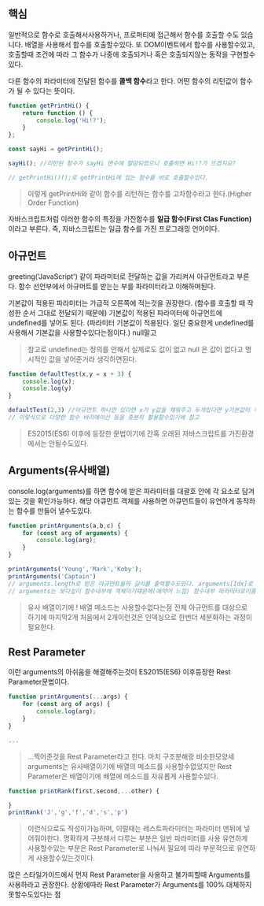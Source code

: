 ## 핵심
일반적으로 함수로 호출해서사용하거나, 프로퍼티에 접근해서 함수를 호출할 수도 있습니다.
배열을 사용해서 함수를 호출할수있다. 또 DOM이벤트에서 함수를 사용할수있고, 호출할때 조건에 따라 그 함수가 나중에 호출되거나 혹은 호출되지않는 동작을 구현할수있다.

다른 함수의 파라미터에 전달된 함수를 **콜백 함수**라고 한다.
어떤 함수의 리턴값이 함수가 될 수 있다는 뜻이다.
```js
function getPrintHi() {
	return function () {
		console.log('Hi!?');
	}
};

const sayHi = getPrintHi();

sayHi(); //리턴된 함수가 sayHi 변수에 할당되었으니 호출하면 Hi!?가 뜨겠지요?

// getPrintHi()();로 getPrintHi에 있는 함수를 바로 호출할수있다.
```
> 이렇게 getPrintHi와 같이 함수를 리턴하는 함수를 고차함수라고 한다.(Higher Order Function)

자바스크립트처럼 이러한 함수의 특징을 가진함수를 **일급 함수(First Clas Function)** 이라고 부른다. 즉, 자바스크립트는 일급 함수를 가진 프로그래밍 언어이다.

## 아규먼트
greeting('JavaScript') 같이 파라미터로 전달하는 값을 가리켜서 아규먼트라고 부른다.
함수 선언부에서 아규머트를 받는는 부를 파라미터라고 이해하며된다.

기본값이 적용된 파라미터는 가급적 오른쪽에 적는것을 권장한다. (함수를 호출할 때 작성한 순서 그대로 전달되기 때문에)
기본값이 적용된 파라미터에 아규먼트에 undefined를 넣어도 된다. (파라미터 기본값이 적용된다. 일단 중요한게 undefined를 사용해서 기본값을 사용할수있다는점이다.) null말고
> 참고로 undefined는 정의를 안해서 실제로도 값이 없고 null 은 값이 없다고 명시적인 값을 넣어준거라 생각하면된다.

```js
function defaultTest(x,y = x + 3) {
	console.log(x);
	console.log(y)
}

defaultTest(2,3) //아규먼트 하나만 있다면 x가 y값을 채워주고 두개있다면 y기본값이 적용안되기에 x,y값이 나온다.
// 이렇식으로 다양한 함수 바리에이선 등을 충분히 활용할수있기에 참고
```
> ES2015(ES6) 이후에 등장한 문법이기에 간혹 오래된 자바스크립트를 가진환경에서는 안될수도있다.

## Arguments(유사배열)
 console.log(arguments)를 하면 함수에 받은 파라미터를 대괄호 안에 각 요소로 담겨있는 것을 확인가능하다.
 해당 아큐먼트 객체를 사용하면 아큐먼트들이 유연하게 동작하는 함수를 만들어 낼수도있다.
```js
function printArguments(a,b,c) {
	for (const arg of arguments) {
		console.log(arg);
	}
}

printArguments('Young','Mark','Koby');
printArguments('Captain')
// arguments.length로 받은 아규먼트들의 길이를 출력할수도있다. arguments[Idx]로 배열처럼 사용할수도있고
// arguments는 보다싶이 함수내부에 객체이기떄문에(예약어 느낌) 함수내부 파라미터로이름등등은 금지한다.
```
> 유사 배열이기에 ! 배열 메소드는 사용할수없다는점
> 전체 아규먼트를 대상으로 하기에 마지막2개 처음에서 2개이런것은 인덱싱으로 한번더 세분화하는 과정이 필요한다.

## Rest Parameter
이런 arguments의 아쉬움을 해결해주는것이 ES2015(ES6) 이후등장한 Rest Parameter문법이다.
```js
function printArguments(...args) {
	for (const arg of args) {
		console.log(arg);
	}
}

...
```
> ...찍어준것을 Rest Parameter라고 한다. 마치 구조분해랑 비슷한모양세
> arguments는 유사배열이기에 배열의 메소드를 사용할수없었지만 Rest Parameter은 배열이기에 배열에 메소드를 자유롭게 사용할수있다. 

```js
function printRank(first,second,...other) {

}
printRank('J','g','f','d','s','p')
```
>이런식으로도 작성이가능하며, 이럴때는 레스트파라미터는 파라미터 맨뒤에 넣어줘야한다.
>명확하게 구분해서 다루는 부분은 일반 파라미터를 사용
>유연하게 사용할수있는 부분은 Rest Parameter로 나눠서 필요에 따라 부분적으로 유연하게 사용할수있는것이다.

많은 스타일가이드에서 먼저 Rest Parameter을 사용하고 불가피할때 Arguments를 사용하라고 권장한다. 상황에따라 Rest Parameter가 Arguments를 100% 대체하지 못할수도있다는 점